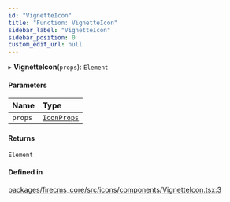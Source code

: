```yaml
---
id: "VignetteIcon"
title: "Function: VignetteIcon"
sidebar_label: "VignetteIcon"
sidebar_position: 0
custom_edit_url: null
---
```


▸ **VignetteIcon**(`props`): `Element`

#### Parameters

| Name | Type |
| :------ | :------ |
| `props` | [`IconProps`](../types/IconProps.md) |

#### Returns

`Element`

#### Defined in

[packages/firecms_core/src/icons/components/VignetteIcon.tsx:3](https://github.com/FireCMSco/firecms/blob/d45f3739/packages/firecms_core/src/icons/components/VignetteIcon.tsx#L3)
